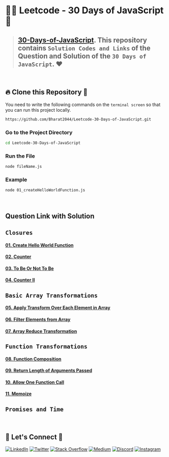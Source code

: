 # 🧑‍💻 **Leetcode - 30 Days of JavaScript** 🎯
> ## [30-Days-of-JavaScript](https://leetcode.com/studyplan/30-days-of-javascript/). This repository contains `Solution Codes and Links` of the Question and Solution of the `30 Days of JavaScript`. ❤️

<br/>

## 🔥 **Clone this Repository** 💫
You need to write the following commands on the `terminal screen` so that you can run this project locally.

```bash
https://github.com/Bharat2044/Leetcode-30-Days-of-JavaScript.git
```

### Go to the Project Directory
```sh
cd Leetcode-30-Days-of-JavaScript
```

### Run the File
```sh
node fileName.js
```

### Example
```sh
node 01_createHelloWorldFunction.js
```
<br/>

## **Question Link with Solution**
## `Closures`
#### [01. Create Hello World Function](./01_createHelloWorldFunction.js)
#### [02. Counter](./02_counter.js)
#### [03. To Be Or Not To Be](./03_toBeOrNotToBe.js)
#### [04. Counter II](./04_counter2.js)

## `Basic Array Transformations`
#### [05. Apply Transform Over Each Element in Array](./05_applyTransformOverEachElementInArray.js)
#### [06. Filter Elements from Array](./06_filterElementsFromArray.js)
#### [07. Array Reduce Transformation](./07_arrayReduceTransformation.js)

## `Function Transformations`
#### [08. Function Composition](./08_functionComposition.js)
#### [09. Return Length of Arguments Passed](./09_returnLengthOfArgumentsPassed.js)
#### [10. Allow One Function Call](./10_allowOneFunctionCall.js)
#### [11. Memoize](./11_memoize.js)

## `Promises and Time`


<br />

## 🔗 **Let's Connect** 🤝
[![LinkedIn](https://img.shields.io/badge/LinkedIn-%230077B5.svg?logo=linkedin&logoColor=white)](https://www.linkedin.com/in/bharat2044/)
[![Twitter](https://img.shields.io/badge/Twitter-%231DA1F2.svg?logo=Twitter&logoColor=white)](https://twitter.com/bharat__2044) 
[![Stack Overflow](https://img.shields.io/badge/-Stackoverflow-FE7A16?logo=stack-overflow&logoColor=white)](https://stackoverflow.com/users/21453213/bharat2044)
<a href='https://medium.com/@Bharat2044' target="_blank"><img alt='Medium' src='https://img.shields.io/badge/Medium-100000?style=plastic&logo=Medium&logoColor=000000&labelColor=475AC7&color=475AC7'/></a>
[![Discord](https://img.shields.io/badge/Discord-%237289DA.svg?logo=discord&logoColor=white)](https://discordapp.com/users/1202345957216231446) 
[![Instagram](https://img.shields.io/badge/Instagram-%23E4405F.svg?logo=Instagram&logoColor=white)](https://www.instagram.com/bharat__2044) 
